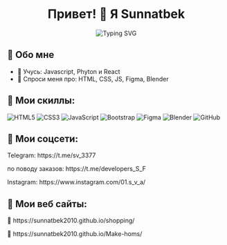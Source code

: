 <!-- Пример README.md -->

<h1 align="center">Привет! 👋 Я Sunnatbek</h1>

<p align="center">
  <img src="https://readme-typing-svg.demolab.com?font=Fira+Code&pause=1000&center=true&vCenter=true&width=435&lines=Front-end+разработчик;Люблю+чистый+код;Пишу+на+HTML%2C+CSS%2C+JS+и+другое" alt="Typing SVG" />
</p>



## 🧠 Обо мне

- 🌱 Учусь: Javascript, Phyton и React
- 💬 Спроси меня про: HTML, CSS, JS, Figma, Blender

## 🚀 Мои скиллы:

![HTML5](https://img.shields.io/badge/-HTML5-E34F26?style=flat-square&logo=html5&logoColor=white)
![CSS3](https://img.shields.io/badge/-CSS3-1572B6?style=flat-square&logo=css3)
![JavaScript](https://img.shields.io/badge/-JavaScript-black?style=flat-square&logo=javascript)
![Bootstrap](https://img.shields.io/badge/-Bootstrap-563D7C?style=flat-square&logo=bootstrap)
![Figma](https://img.shields.io/badge/-Figma-black?style=flat-square&logo=figma)
![Blender](https://img.shields.io/badge/-Blender-F5792A?style=flat-square&logo=blender&logoColor=white)
![GitHub](https://img.shields.io/badge/-GitHub-181717?style=flat-square&logo=github)


## 🔗 Мои соцсети:

<p align="left">
   Telegram: https://t.me/sv_3377
</p>
<p align="left">
    по поводу заказов: https://t.me/developers_S_F
</p>
<p align="left">
    Instagram: https://www.instagram.com/01.s_v_a/
</p>



## 🔗 Мои веб сайты:


<p align="left">
🔗  https://sunnatbek2010.github.io/shopping/
</p>

<p align="left">
🔗  https://sunnatbek2010.github.io/Make-homs/
</p>

